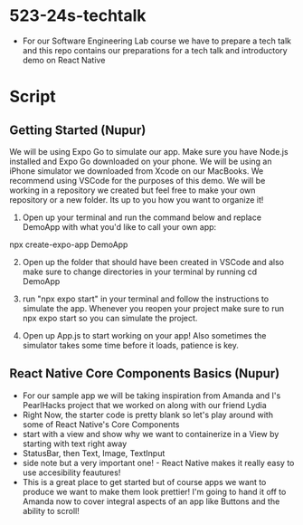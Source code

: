 # 523-24s-techtalk
- For our Software Engineering Lab course we have to prepare a tech talk and this repo contains our preparations for a tech talk and introductory demo on React Native 

# Script
## Getting Started (Nupur)
We will be using Expo Go to simulate our app. Make sure you have Node.js installed and Expo Go downloaded on your phone. We will be using an iPhone simulator we downloaded from Xcode on our MacBooks. We recommend using VSCode for the purposes of this demo. We will be working in a repository we created but feel free to make your own repository or a new folder. Its up to you how you want to organize it!

1. Open up your terminal and run the command below and replace DemoApp with what you'd like to call your own app: 

npx create-expo-app DemoApp

2. Open up the folder that should have been created in VSCode and also make sure to change directories in your terminal by running cd DemoApp

3. run "npx expo start" in your terminal and follow the instructions to simulate the app. Whenever you reopen your project make sure to run npx expo start so you can simulate the project. 

4. Open up App.js to start working on your app! Also sometimes the simulator takes some time before it loads, patience is key. 

## React Native Core Components Basics (Nupur)

- For our sample app we will be taking inspiration from Amanda and I's PearlHacks project that we worked on along with our friend Lydia 
- Right Now, the starter code is pretty blank so let's play around with some of React Native's Core Components 
- start with a view and show why we want to containerize in a View by starting with text right away 
- StatusBar, then Text, Image, TextInput
- side note but a very important one! - React Native makes it really easy to use accesibility feautures! 
- This is a great place to get started but of course apps we want to produce we want to make them look prettier! I'm going to hand it off to Amanda now to cover  integral aspects of an app like Buttons and the ability to scroll! 